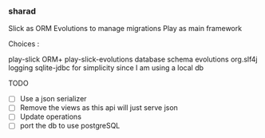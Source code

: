 ### sharad

Slick as ORM
Evolutions to manage migrations
Play as main framework

Choices : 

play-slick ORM+
play-slick-evolutions database schema evolutions
org.slf4j logging
sqlite-jdbc for simplicity since I am using a local db

TODO

- [ ] Use a json serializer
- [ ] Remove the views as this api will just serve json 
- [ ] Update operations
- [ ] port the db to use postgreSQL
